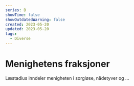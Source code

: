 ```yaml
---
series: B
showTime: false
showOutdatedWarning: false
created: 2023-05-20
updated: 2023-05-20
tags:
  - Diverse
---
```


# Menighetens fraksjoner
Læstadius inndeler menigheten i sorgløse, nådetyver og ...

## 
